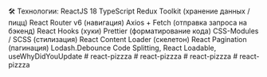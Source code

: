 🛠 Технологии:
ReactJS 18
TypeScript
Redux Toolkit (хранение данных / пицц)
React Router v6 (навигация)
Axios + Fetch (отправка запроса на бэкенд)
React Hooks (хуки)
Prettier (форматирование кода)
CSS-Modules / SCSS (стилизация)
React Content Loader (скелетон)
React Pagination (пагинация)
Lodash.Debounce
Code Splitting, React Loadable, useWhyDidYouUpdate
#   r e a c t - p i z z z a 
 
 
#   r e a c t - p i z z z a  
 #   r e a c t - p i z z z a  
 #   r e a c t - p i z z z a  
 